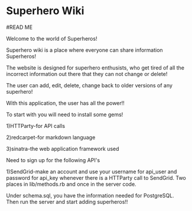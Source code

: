 Superhero Wiki
===========================
#READ ME

Welcome to the world of Superheros!

Superhero wiki is a place where everyone can share information Superheros!

The website is designed for superhero enthusists, who get tired of all the incorrect information out there that they can not change or delete!

The user can add, edit, delete, change back to older versions of any superhero!

With this application, the user has all the power!!

To start with you will need to install some gems!

1)HTTParty-for API calls

2)redcarpet-for markdown language

3)sinatra-the web application framework used

Need to sign up for the following API's

1)SendGrid-make an account and use your username for api_user and password for api_key whenever there is a HTTParty call to SendGrid.  Two places in lib/methods.rb and once in the server code.

Under schema.sql, you have the information needed for PostgreSQL.  
Then run the server and start adding superheros!!




